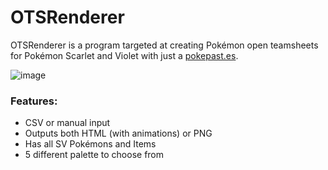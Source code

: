 # OTSRenderer

OTSRenderer is a program targeted at creating Pokémon open teamsheets for Pokémon Scarlet and Violet with just a [pokepast.es](http://www.pokepast.es).

![image](https://i.imgur.com/3JUKNtL.png)


### Features:
- CSV or manual input
- Outputs both HTML (with animations) or PNG
- Has all SV Pokémons and Items
- 5 different palette to choose from
